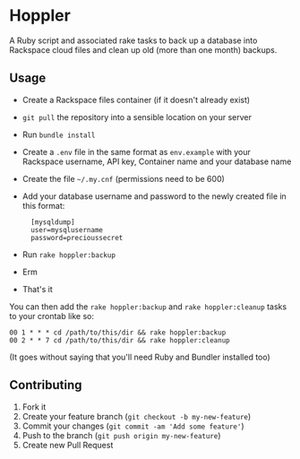 # Hoppler

A Ruby script and associated rake tasks to back up a database into Rackspace cloud files and clean up old (more than one month) backups.

## Usage

* Create a Rackspace files container (if it doesn't already exist)
* `git pull` the repository into a sensible location on your server
* Run `bundle install`
* Create a `.env` file in the same format as `env.example` with your Rackspace username, API key, Container name and your database name
* Create the file `~/.my.cnf` (permissions need to be 600)
* Add your database username and password to the newly created file in this format:

		[mysqldump]
		user=mysqlusername
		password=precioussecret

* Run `rake hoppler:backup`
* Erm
* That's it

You can then add the `rake hoppler:backup` and `rake hoppler:cleanup` tasks to your crontab like so:

    00 1 * * * cd /path/to/this/dir && rake hoppler:backup
    00 2 * * 7 cd /path/to/this/dir && rake hoppler:cleanup

(It goes without saying that you'll need Ruby and Bundler installed too)

## Contributing

1. Fork it
2. Create your feature branch (`git checkout -b my-new-feature`)
3. Commit your changes (`git commit -am 'Add some feature'`)
4. Push to the branch (`git push origin my-new-feature`)
5. Create new Pull Request
